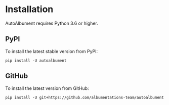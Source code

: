 # Installation

AutoAlbument requires Python 3.6 or higher.

## PyPI
To install the latest stable version from PyPI:

`pip install -U autoalbument`

## GitHub
To install the latest version from GitHub:

`pip install -U git+https://github.com/albumentations-team/autoalbument`
